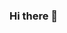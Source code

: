 ### Hi there 👋

<!--
**aurion-codes/aurion-codes** is a ✨ _special_ ✨ repository because its `README.md` (this file) appears on your GitHub profile.

Hi 👋 I'm Aurion -Pronouns: (she/her)
A recent grad from Flatiron School's Immersive Full-Stack Software Engineering program in which I gained experience in;

Front-end technologies - JavaScript, React, Styled Components,HTML5 and CSS
Back-end technologies - Ruby, Ruby on Rails, json
Databases- PostgresQL, SQLite and SQL

Since completing the program I've kept current by taking advantage of a full-stack web development courses on Udemy, blogging to t6ach others and expand upon my current skills and being a professional googler and researcher. I'm excited to continually learn and be a life-long learner of innovative technologies. 

🌱 I enjoy staying up-to-date with technolgies so I am currently learning about cloud computing technologies.

Fun Facts:
  I am a foodie and enjoy trying different cultural foods
  I love roller skatting although on average I fall about times within an hour
  I am a professional singer . (Only in the shower)
  

I am open to work so feel free to contact me about collaborating or career opportunities!

-->
